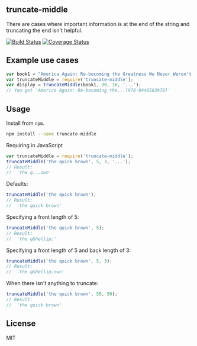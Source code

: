 ## truncate-middle

There are cases where important information is at the end of the string and truncating the end isn't helpful.

[![Build Status](https://travis-ci.org/kahwee/truncate-middle.svg?branch=master)](https://travis-ci.org/kahwee/truncate-middle) [![Coverage Status](https://coveralls.io/repos/kahwee/truncate-middle/badge.svg?branch=master)](https://coveralls.io/r/kahwee/truncate-middle?branch=master)

## Example use cases

```js
var book1 = "America Again: Re-becoming the Greatness We Never Weren't by Stephen Colbert (978-0446583978)";
var truncateMiddle = require('truncate-middle');
var display = truncateMiddle(book1, 30, 16, '...');
// You get 'America Again: Re-becoming the...(978-0446583978)'
```

## Usage
Install from `npm`.

```sh
npm install --save truncate-middle
```

Requiring in JavaScript

```js
var truncateMiddle = require('truncate-middle');
truncateMiddle('the quick brown', 5, 3, '...');
// Result:
//  'the q...own'
```

Defaults:


```js
truncateMiddle('the quick brown');
// Result:
//  'the quick brown'
```

Specifying a front length of 5:

```js
truncateMiddle('the quick brown', 5);
// Result:
//  'the q&hellip;'
```

Specifying a front length of 5 and back length of 3:

```js
truncateMiddle('the quick brown', 5, 3);
// Result:
//  'the q&hellip;own'
```

When there isn't anything to truncate:

```js
truncateMiddle('the quick brown', 50, 50);
// Result:
//  'the quick brown'
```

## License

MIT
